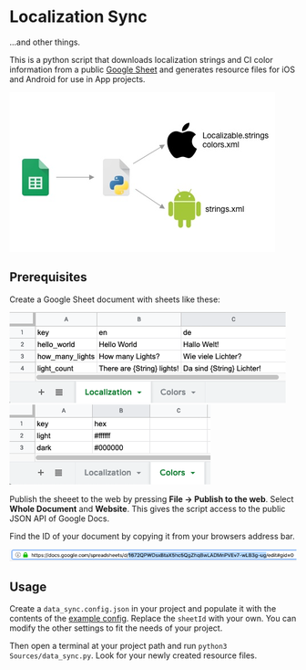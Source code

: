 # Localization Sync
...and other things.

This is a python script that downloads localization strings and CI color information from a public [Google Sheet](https://docs.google.com/spreadsheets) and generates resource files for iOS and Android for use in App projects.

![Vizualization of the workflow](Resources/workflow.jpg)

## Prerequisites

Create a Google Sheet document with sheets like these:

![Example of a L10n table](Resources/sheet_l10n.png)
![Example of a colors table](Resources/sheet_colors.png)

Publish the sheeet to the web by pressing __File -> Publish to the web__. Select __Whole Document__ and __Website__. This gives the script access to the public JSON API of Google Docs.

Find the ID of your document by copying it from your browsers address bar.

![sheet_url.png](Resources/sheet_url.png)

## Usage

Create a `data_sync.config.json` in your project and populate it with the contents of the [example config](data_sync.config.json). Replace the `sheetId` with your own. You can modify the other settings to fit the needs of your project.

Then open a terminal at your project path and run `python3 Sources/data_sync.py`. Look for your newly created resource files.
